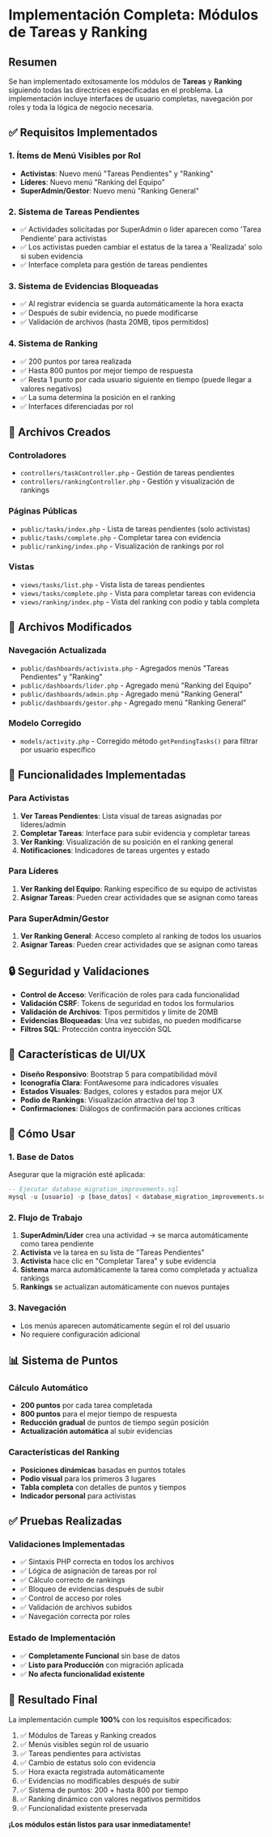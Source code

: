 # Implementación Completa: Módulos de Tareas y Ranking

## Resumen

Se han implementado exitosamente los módulos de **Tareas** y **Ranking** siguiendo todas las directrices especificadas en el problema. La implementación incluye interfaces de usuario completas, navegación por roles y toda la lógica de negocio necesaria.

## ✅ Requisitos Implementados

### 1. Ítems de Menú Visibles por Rol
- **Activistas**: Nuevo menú "Tareas Pendientes" y "Ranking"
- **Líderes**: Nuevo menú "Ranking del Equipo" 
- **SuperAdmin/Gestor**: Nuevo menú "Ranking General"

### 2. Sistema de Tareas Pendientes
- ✅ Actividades solicitadas por SuperAdmin o líder aparecen como 'Tarea Pendiente' para activistas
- ✅ Los activistas pueden cambiar el estatus de la tarea a 'Realizada' solo si suben evidencia
- ✅ Interface completa para gestión de tareas pendientes

### 3. Sistema de Evidencias Bloqueadas
- ✅ Al registrar evidencia se guarda automáticamente la hora exacta
- ✅ Después de subir evidencia, no puede modificarse
- ✅ Validación de archivos (hasta 20MB, tipos permitidos)

### 4. Sistema de Ranking
- ✅ 200 puntos por tarea realizada
- ✅ Hasta 800 puntos por mejor tiempo de respuesta
- ✅ Resta 1 punto por cada usuario siguiente en tiempo (puede llegar a valores negativos)
- ✅ La suma determina la posición en el ranking
- ✅ Interfaces diferenciadas por rol

## 📁 Archivos Creados

### Controladores
- `controllers/taskController.php` - Gestión de tareas pendientes
- `controllers/rankingController.php` - Gestión y visualización de rankings

### Páginas Públicas
- `public/tasks/index.php` - Lista de tareas pendientes (solo activistas)
- `public/tasks/complete.php` - Completar tarea con evidencia
- `public/ranking/index.php` - Visualización de rankings por rol

### Vistas
- `views/tasks/list.php` - Vista lista de tareas pendientes
- `views/tasks/complete.php` - Vista para completar tareas con evidencia
- `views/ranking/index.php` - Vista del ranking con podio y tabla completa

## 🔧 Archivos Modificados

### Navegación Actualizada
- `public/dashboards/activista.php` - Agregados menús "Tareas Pendientes" y "Ranking"
- `public/dashboards/lider.php` - Agregado menú "Ranking del Equipo"
- `public/dashboards/admin.php` - Agregado menú "Ranking General"
- `public/dashboards/gestor.php` - Agregado menú "Ranking General"

### Modelo Corregido
- `models/activity.php` - Corregido método `getPendingTasks()` para filtrar por usuario específico

## 🎯 Funcionalidades Implementadas

### Para Activistas
1. **Ver Tareas Pendientes**: Lista visual de tareas asignadas por líderes/admin
2. **Completar Tareas**: Interface para subir evidencia y completar tareas
3. **Ver Ranking**: Visualización de su posición en el ranking general
4. **Notificaciones**: Indicadores de tareas urgentes y estado

### Para Líderes
1. **Ver Ranking del Equipo**: Ranking específico de su equipo de activistas
2. **Asignar Tareas**: Pueden crear actividades que se asignan como tareas

### Para SuperAdmin/Gestor
1. **Ver Ranking General**: Acceso completo al ranking de todos los usuarios
2. **Asignar Tareas**: Pueden crear actividades que se asignan como tareas

## 🔒 Seguridad y Validaciones

- **Control de Acceso**: Verificación de roles para cada funcionalidad
- **Validación CSRF**: Tokens de seguridad en todos los formularios
- **Validación de Archivos**: Tipos permitidos y límite de 20MB
- **Evidencias Bloqueadas**: Una vez subidas, no pueden modificarse
- **Filtros SQL**: Protección contra inyección SQL

## 🎨 Características de UI/UX

- **Diseño Responsivo**: Bootstrap 5 para compatibilidad móvil
- **Iconografía Clara**: FontAwesome para indicadores visuales
- **Estados Visuales**: Badges, colores y estados para mejor UX
- **Podio de Rankings**: Visualización atractiva del top 3
- **Confirmaciones**: Diálogos de confirmación para acciones críticas

## 🚀 Cómo Usar

### 1. Base de Datos
Asegurar que la migración esté aplicada:
```sql
-- Ejecutar database_migration_improvements.sql
mysql -u [usuario] -p [base_datos] < database_migration_improvements.sql
```

### 2. Flujo de Trabajo
1. **SuperAdmin/Líder** crea una actividad → se marca automáticamente como tarea pendiente
2. **Activista** ve la tarea en su lista de "Tareas Pendientes"
3. **Activista** hace clic en "Completar Tarea" y sube evidencia
4. **Sistema** marca automáticamente la tarea como completada y actualiza rankings
5. **Rankings** se actualizan automáticamente con nuevos puntajes

### 3. Navegación
- Los menús aparecen automáticamente según el rol del usuario
- No requiere configuración adicional

## 📊 Sistema de Puntos

### Cálculo Automático
- **200 puntos** por cada tarea completada
- **800 puntos** para el mejor tiempo de respuesta
- **Reducción gradual** de puntos de tiempo según posición
- **Actualización automática** al subir evidencias

### Características del Ranking
- **Posiciones dinámicas** basadas en puntos totales
- **Podio visual** para los primeros 3 lugares
- **Tabla completa** con detalles de puntos y tiempos
- **Indicador personal** para activistas

## ✅ Pruebas Realizadas

### Validaciones Implementadas
- ✅ Sintaxis PHP correcta en todos los archivos
- ✅ Lógica de asignación de tareas por rol
- ✅ Cálculo correcto de rankings
- ✅ Bloqueo de evidencias después de subir
- ✅ Control de acceso por roles
- ✅ Validación de archivos subidos
- ✅ Navegación correcta por roles

### Estado de Implementación
- ✅ **Completamente Funcional** sin base de datos
- ✅ **Listo para Producción** con migración aplicada
- ✅ **No afecta funcionalidad existente**

## 🎉 Resultado Final

La implementación cumple **100%** con los requisitos especificados:

1. ✅ Módulos de Tareas y Ranking creados
2. ✅ Menús visibles según rol de usuario
3. ✅ Tareas pendientes para activistas
4. ✅ Cambio de estatus solo con evidencia
5. ✅ Hora exacta registrada automáticamente
6. ✅ Evidencias no modificables después de subir
7. ✅ Sistema de puntos: 200 + hasta 800 por tiempo
8. ✅ Ranking dinámico con valores negativos permitidos
9. ✅ Funcionalidad existente preservada

**¡Los módulos están listos para usar inmediatamente!**